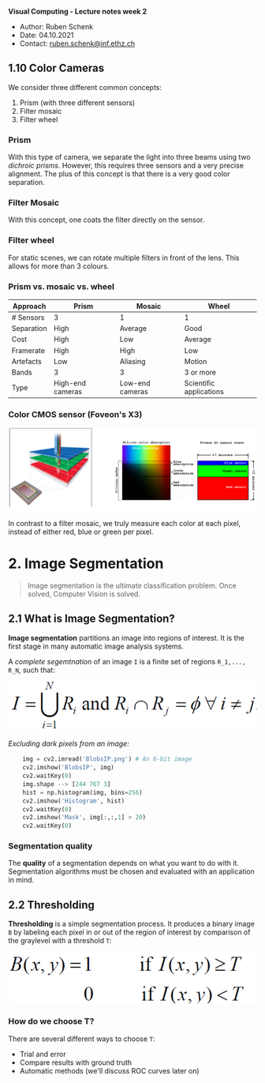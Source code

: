 **Visual Computing - Lecture notes week 2**

- Author: Ruben Schenk
- Date: 04.10.2021
- Contact: ruben.schenk@inf.ethz.ch

## 1.10 Color Cameras

We consider three different common concepts:

1. Prism (with three different sensors)
2. Filter mosaic
3. Filter wheel

### Prism

With this type of camera, we separate the light into three beams using two *dichroic prisms*. However, this requires three sensors and a very precise alignment. The plus of this concept is that there is a very good color separation.

### Filter Mosaic

With this concept, one coats the filter directly on the sensor.

### Filter wheel

For static scenes, we can rotate multiple filters in front of the lens. This allows for more than 3 colours.

### Prism vs. mosaic vs. wheel

| Approach   | Prism            | Mosaic          | Wheel                   |
|------------|------------------|-----------------|-------------------------|
| # Sensors  | 3                | 1               | 1                       |
| Separation | High             | Average         | Good                    |
| Cost       | High             | Low             | Average                 |
| Framerate  | High             | High            | Low                     |
| Artefacts  | Low              | Aliasing        | Motion                  |
| Bands      | 3                | 3               | 3 or more               |
| Type       | High-end cameras | Low-end cameras | Scientific applications |

### Color CMOS sensor (Foveon's X3)

![](./Figures/VisComp_Fig2-1.PNG)

In contrast to a filter mosaic, we truly measure each color at each pixel, instead of either red, blue or green per pixel.

# 2. Image Segmentation

> Image segmentation is the ultimate classification problem. Once solved, Computer Vision is solved.

## 2.1 What is Image Segmentation?

**Image segmentation** partitions an image into regions of interest. It is the first stage in many automatic image analysis systems.

A *complete segemtnation* of an image `I` is a finite set of regions `R_1,..., R_N`, such that:

![](./Figures/VisComp_Fig2-2.PNG)

*Excluding dark pixels from an image:*

```python
    img = cv2.imread('BlobsIP.png') # An 8-bit image
    cv2.imshow('BlobsIP', img)
    cv2.waitKey(0)
    img.shape --> [244 767 3]
    hist = np.histogram(img, bins=256)
    cv2.imshow('Histogram', hist)
    cv2.waitKey(0)
    cv2.imshow('Mask', img[:,:,1] > 20)
    cv2.waitKey(0)
```

### Segmentation quality

The **quality** of a segmentation depends on what you want to do with it. Segmentation algorithms must be chosen and evaluated with an application in mind.

## 2.2 Thresholding

**Thresholding** is a simple segmentation process. It produces a binary image `B` by labeling each pixel in or out of the region of interest by comparison of the graylevel with a threshold `T`:

![](./Figures/VisComp_Fig2-3.PNG)

### How do we choose T?

There are several different ways to choose `T`:

- Trial and error
- Compare results with ground truth
- Automatic methods (we'll discuss ROC curves later on)

